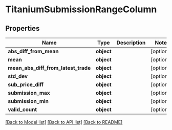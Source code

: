 # TitaniumSubmissionRangeColumn


## Properties
Name | Type | Description | Notes
------------ | ------------- | ------------- | -------------
**abs_diff_from_mean** | **object** |  | [optional] 
**mean** | **object** |  | [optional] 
**mean_abs_diff_from_latest_trade** | **object** |  | [optional] 
**std_dev** | **object** |  | [optional] 
**sub_price_diff** | **object** |  | [optional] 
**submission_max** | **object** |  | [optional] 
**submission_min** | **object** |  | [optional] 
**valid_count** | **object** |  | [optional] 

[[Back to Model list]](../README.md#documentation-for-models) [[Back to API list]](../README.md#documentation-for-api-endpoints) [[Back to README]](../README.md)


